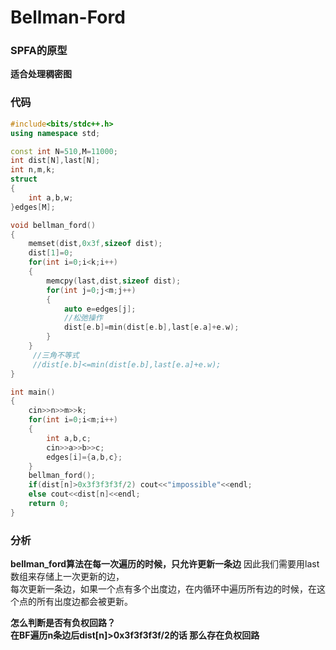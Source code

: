 
# Bellman-Ford
### SPFA的原型
**适合处理稠密图**

### 代码

```cpp
#include<bits/stdc++.h>
using namespace std;

const int N=510,M=11000;
int dist[N],last[N];
int n,m,k;
struct 
{
    int a,b,w;
}edges[M];

void bellman_ford()
{
    memset(dist,0x3f,sizeof dist);
    dist[1]=0;
    for(int i=0;i<k;i++)
    {
        memcpy(last,dist,sizeof dist);
        for(int j=0;j<m;j++)
        {
            auto e=edges[j];
            //松弛操作
            dist[e.b]=min(dist[e.b],last[e.a]+e.w);
        }
    }
     //三角不等式
     //dist[e.b]<=min(dist[e.b],last[e.a]+e.w);
}

int main()
{
    cin>>n>>m>>k;
    for(int i=0;i<m;i++)
    {
        int a,b,c;
        cin>>a>>b>>c;
        edges[i]={a,b,c};
    }
    bellman_ford();
    if(dist[n]>0x3f3f3f3f/2) cout<<"impossible"<<endl;
    else cout<<dist[n]<<endl;
    return 0;
}


```

### 分析

**bellman_ford算法在每一次遍历的时候，只允许更新一条边**
因此我们需要用last数组来存储上一次更新的边，  
每次更新一条边，如果一个点有多个出度边，在内循环中遍历所有边的时候，在这个点的所有出度边都会被更新。

**怎么判断是否有负权回路？**  
**在BF遍历n条边后dist[n]>0x3f3f3f3f/2的话 那么存在负权回路**
